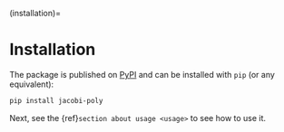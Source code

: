 (installation)=

# Installation

The package is published on [PyPI](https://pypi.org/project/jacobi-poly/) and can be installed with `pip` (or any equivalent):

```bash
pip install jacobi-poly
```

Next, see the {ref}`section about usage <usage>` to see how to use it.
